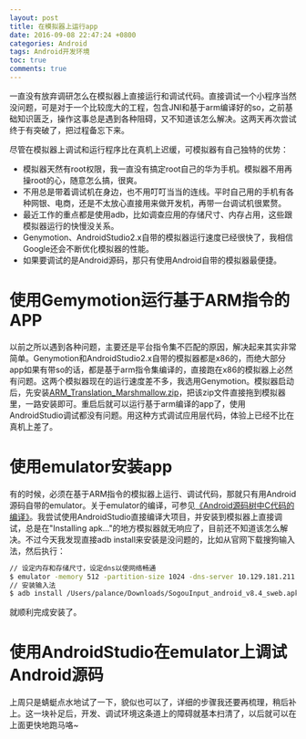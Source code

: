 ```yaml
---
layout: post
title: 在模拟器上运行app
date: 2016-09-08 22:47:24 +0800
categories: Android
tags: Android开发环境
toc: true
comments: true
---
```

一直没有放弃调研怎么在模拟器上直接运行和调试代码。直接调试一个小程序当然没问题，可是对于一个比较庞大的工程，包含JNI和基于arm编译好的so，之前基础知识匮乏，操作这事总是遇到各种阻碍，又不知道该怎么解决。这两天再次尝试终于有突破了，把过程备忘下来。

<!-- more -->
尽管在模拟器上调试和运行程序比在真机上迟缓，可模拟器有自己独特的优势：
* 模拟器天然有root权限，我一直没有搞定root自己的华为手机。模拟器不用再操root的心，随意怎么搞，很爽。
* 不用总是带着调试机在身边，也不用叮叮当当的连线。平时自己用的手机有各种网银、电商，还是不太放心直接用来做开发机，再带一台调试机很累赘。
* 最近工作的重点都是使用adb，比如调查应用的存储尺寸、内存占用，这些跟模拟器运行的快慢没关系。
* Genymotion、AndroidStudio2.x自带的模拟器运行速度已经很快了，我相信Google还会不断优化模拟器的性能。
* 如果要调试的是Android源码，那只有使用Android自带的模拟器最便捷。

# 使用Gemymotion运行基于ARM指令的APP
以前之所以遇到各种问题，主要还是平台指令集不匹配的原因，解决起来其实非常简单。Genymotion和AndroidStudio2.x自带的模拟器都是x86的，而绝大部分app如果有带so的话，都是基于arm指令集编译的，直接跑在x86的模拟器上必然有问题。这两个模拟器现在的运行速度差不多，我选用Genymotion。模拟器启动后，先安装[ARM_Translation_Marshmallow.zip](https://pan.baidu.com/s/1hsQA2LQ)，把该zip文件直接拖到模拟器里，一路安装即可。重启后就可以运行基于arm编译的app了，使用AndroidStudio调试都没有问题。用这种方式调试应用层代码，体验上已经不比在真机上差了。

# 使用emulator安装app
有的时候，必须在基于ARM指令的模拟器上运行、调试代码，那就只有用Android源码自带的emulator。关于emulator的编译，可参见[《Android源码树中C代码的编译》](http://www.cnblogs.com/palance/p/5229500.html)。我尝试使用AndroidStudio直接编译大项目，并安装到模拟器上直接调试，总是在"Installing apk..."的地方模拟器就无响应了，目前还不知道该怎么解决。不过今天我发现直接adb install来安装是没问题的，比如从官网下载搜狗输入法，然后执行：
``` bash
// 设定内存和存储尺寸，设定dns以使网络畅通
$ emulator -memory 512 -partition-size 1024 -dns-server 10.129.181.211 &
// 安装输入法
$ adb install /Users/palance/Downloads/SogouInput_android_v8.4_sweb.apk 
```
就顺利完成安装了。

# 使用AndroidStudio在emulator上调试Android源码
上周只是蜻蜓点水地试了一下，貌似也可以了，详细的步骤我还要再梳理，稍后补上。这一块补足后，开发、调试环境这条道上的障碍就基本扫清了，以后就可以在上面更快地跑马咯~
